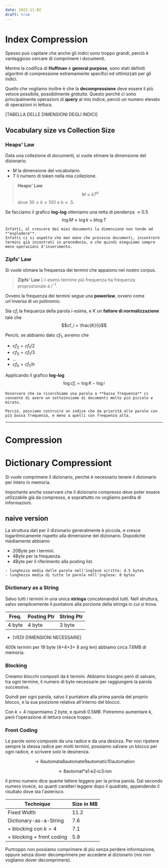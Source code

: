 ```yaml
---
date: 2022-11-02
draft: true
---
```


# Index Compression
Spesso può capitare che anche gli indici sono troppo grandi, perciò è vantaggioso cercare di comprimere i documenti.

Mentre la codifica di **Huffman** è **general purpose**, sono stati definiti algoritmi di compressione estremamente specifici ed ottimizzati per gli indici.

Quello che vogliamo inoltre è che la **decompressione** deve essere il più veloce possibile, possibilmente *gratuita*.
Questo perché ci sono principalmente operazioni di **query** al mio indice, perciò un numero elevato di operazioni in lettura.

[TABELLA DELLE DIMENSIONI DEGLI INDICI]

## Vocabulary size vs Collection Size

### Heaps' Law
Data una collezione di documenti, si vuole stimare la dimensione del dizionario.
- $M$ la dimensione del vocabolario.
- $T$ il numero di token nella mia collezione.

> **Heaps' Law**
> $$M \approx k T^b$$
> dove $30 \leq k \leq 100$ e $b \approx .5$.

Se facciamo il grafico **log-log** otteniamo una retta di pendenza $\approx 0.5$
$$\log{M} \approx \log{k} + b \log{T}$$

```ad-success
Infatti, al crescere dei miei documenti la dimensione non tende ad *"esplodere"*.
Infatti ci si aspetta che man mano che processo documenti, incontrerò termini già incontrati in precedenza, e che quindi eseguiamo sempre meno operazioni d'inserimento.
```


### Zipfs' Law
Si vuole stimare la frequenza dei termini che appaiono nel nostro corpus.

> **Zipfs' Law**
> L'$i$-esimo termine più frequenza ha frequenza proprozionale a $i^{-1}$.

Ovvero la frequenza dei termini segue una **powerlaw**, ovvero come un'inversa di un polinomio.

Sia $cf_i$ la frequanza della parola $i$-esima, e $K$ un **fattore di normalizzazione** tale che $$cf_i = \frac{K}{i}$$

Perciò, se abbiamo dato $cf_1$, avremo che
- $cf_2 = cf_1/2$
 - $cf_3 = cf_1/3$
 - ...
 - $cf_h = cf_1/h$

Applicando il grafico **log-log** 
$$\log{cf_i} = \log{K} - \log{i}$$

```ad-note
Osservare che se ricerchiamo una parola a **bassa frequenza** ci consente di avere un sottoinsieme di documenti molto più piccolo e mirato.

Perciò, possiamo costruire un indice che da priorità alle parole con più bassa frequenza, e meno a quelli con frequenza alta.
```

-----
# Compression

# Dictionary Compressiont
Si vuole comprimere il dizionario, perché è necessario tenere il dizionario per intero in memoria.

Importante anche osservare che il dizionario compresso deve poter essere utilizzabile già da compresso, e soprattutto no vogliamo perdita di informazioni.

## naive version
La struttura dati per il dizionario generalmente è piccola, e cresce logaritmicamente rispetto alla dimensione del dizionario.
Dopodichè mediamente abbiamo
- 20Byte per i termini.
- 4Byte per la frequenza.
- 4Byte per il riferimento alla posting list.

```ad-note
- lunghezza media delle parole nell'inglese scritto: 4.5 bytes
- lunghezza media di tutte le parole nell'inglese: 8 bytes
```

### Dictionary as a String
Salvo tutti i termini in una unica **stringa** concatenandoli tutti.
Nell struttura, salvo semplicemente il puntatore alla porzione della stringa in cui si trova.

Freq. | Posting Ptr | String Ptr
---|---|---
4 byte | 4 byte | 3 byte

- [VEDI DIMENSIONI NECESSARIE]

400k termini per 19 byte (4+4+3+ 8 avg len) abbiamo circa 7.6MB di memoria.

### Blocking
Creiamo blocchi composti da $k$ termini.
Abbiamo bisogno però di salvare, tra ogni termine, il numero di byte necessarie per raggiungere la parola successiva.

Quindi per ogni parola, salvo il puntatore alla prima parola del proprio blocco, e la sua posizione relativa all'interno del blocco.

Con $k = 4$ risparmiamo 2 byte, e quindi $0.5MB$.
Potremmo aumentare $k$, però l'operazione di lettura cresce troppo.

### Front Coding
Le parole sono composte da una radice e da una desinza.
Per non ripetere sempre la stessa radice per molti termini, possiamo salvare un blocco per ogni radice, e scrivere solo le desinenza.

$$\rightarrow8\text{automata}8\text{automate}9\text{automatic}10\text{automation}$$

$$\rightarrow 8\text{automat*a}1\square\text{e}2\square\text{ic}3\square\text{ion}$$

Il primo numero dice quante lettere leggere per la prima parola.
Dal secondo numero invece, so quanti caratteri leggere dopo il quadrato, appendendo il risultato dove sta l'asterisco.

Technique | Size in MB
---|---
Fixed Width | 11.2
Dictionary-as-a-String | 7.6
\+ blocking con $k = 4$ | 7.1
\+ blocking \+ front coding | 5.9

Purtroppo non possiamo comprimere di più senza perdere informazione, oppure senza dover decomprimere per accedere al dizionario (noi non vogliamo dover decomprimere).